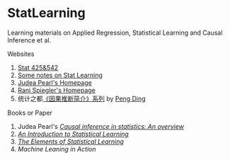 # StatLearning
Learning materials on Applied Regression, Statistical Learning and Causal Inference et al.

Websites
1. [Stat 425&542](https://publish.illinois.edu/liangf/teaching/)
2. [Some notes on Stat Learning](http://www.loyhome.com/elements_of_statistical_learining_lecture_notes/)
3. [Judea Pearl's Homepage](http://bayes.cs.ucla.edu/jp_home.html)
4. [Rani Spiegler's Homepage](http://www.tau.ac.il/~rani/)
5. 统计之都[《因果推断简介》系列](https://cosx.org/2012/03/causality1-simpson-paradox/) by [Peng Ding](https://sites.google.com/site/pengdingpku/home)

Books or Paper
1. Judea Pearl's *[Causal inference in statistics: An overview](http://ftp.cs.ucla.edu/pub/stat_ser/r350.pdf)*
2. *[An Introduction to Statistical Learning](http://www-bcf.usc.edu/~gareth/ISL/)*
3. *[The Elements of Statistical Learning](https://web.stanford.edu/~hastie/Papers/ESLII.pdf)*
4. *Machine Leaning in Action*

